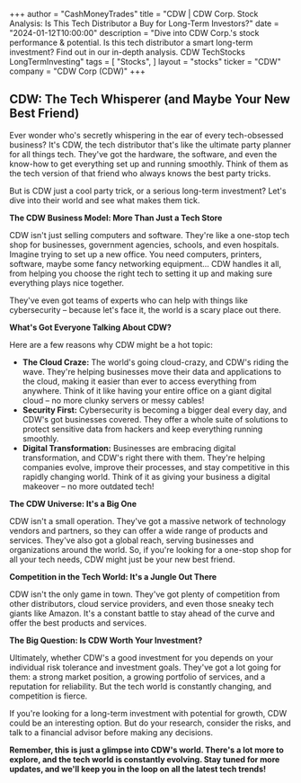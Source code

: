 +++
author = "CashMoneyTrades"
title = "CDW |  CDW Corp. Stock Analysis: Is This Tech Distributor a Buy for Long-Term Investors?"
date = "2024-01-12T10:00:00"
description = "Dive into CDW Corp.'s stock performance & potential. Is this tech distributor a smart long-term investment? Find out in our in-depth analysis. CDW TechStocks LongTermInvesting"
tags = [
"Stocks",
]
layout = "stocks"
ticker = "CDW"
company = "CDW Corp (CDW)"
+++
        


## CDW: The Tech Whisperer (and Maybe Your New Best Friend)

Ever wonder who's secretly whispering in the ear of every tech-obsessed business?  It's CDW, the tech distributor that's like the ultimate party planner for all things tech. They've got the hardware, the software, and even the know-how to get everything set up and running smoothly.  Think of them as the tech version of that friend who always knows the best party tricks.

But is CDW just a cool party trick, or a serious long-term investment?  Let's dive into their world and see what makes them tick.

**The CDW Business Model:  More Than Just a Tech Store**

CDW isn't just selling computers and software.  They're like a one-stop tech shop for businesses, government agencies, schools, and even hospitals. Imagine trying to set up a new office.  You need computers, printers, software, maybe some fancy networking equipment... CDW handles it all, from helping you choose the right tech to setting it up and making sure everything plays nice together.  

They've even got teams of experts who can help with things like cybersecurity – because let's face it, the world is a scary place out there. 

**What's Got Everyone Talking About CDW?**

Here are a few reasons why CDW might be a hot topic:

* **The Cloud Craze:**  The world's going cloud-crazy, and CDW's riding the wave.  They're helping businesses move their data and applications to the cloud, making it easier than ever to access everything from anywhere.  Think of it like having your entire office on a giant digital cloud – no more clunky servers or messy cables!
* **Security First:**  Cybersecurity is becoming a bigger deal every day, and CDW's got businesses covered. They offer a whole suite of solutions to protect sensitive data from hackers and keep everything running smoothly.  
* **Digital Transformation:**  Businesses are embracing digital transformation, and CDW's right there with them. They're helping companies evolve, improve their processes, and stay competitive in this rapidly changing world.  Think of it as giving your business a digital makeover – no more outdated tech!

**The CDW Universe:  It's a Big One**

CDW isn't a small operation.  They've got a massive network of technology vendors and partners, so they can offer a wide range of products and services.  They've also got a global reach, serving businesses and organizations around the world.  So, if you're looking for a one-stop shop for all your tech needs, CDW might just be your new best friend.

**Competition in the Tech World:  It's a Jungle Out There**

CDW isn't the only game in town.  They've got plenty of competition from other distributors, cloud service providers, and even those sneaky tech giants like Amazon.  It's a constant battle to stay ahead of the curve and offer the best products and services. 

**The Big Question:  Is CDW Worth Your Investment?**

Ultimately, whether CDW's a good investment for you depends on your individual risk tolerance and investment goals. They've got a lot going for them: a strong market position, a growing portfolio of services, and a reputation for reliability.  But the tech world is constantly changing, and competition is fierce.

If you're looking for a long-term investment with potential for growth, CDW could be an interesting option.  But do your research, consider the risks, and talk to a financial advisor before making any decisions.  

**Remember, this is just a glimpse into CDW's world.  There's a lot more to explore, and the tech world is constantly evolving.  Stay tuned for more updates, and we'll keep you in the loop on all the latest tech trends!** 

        